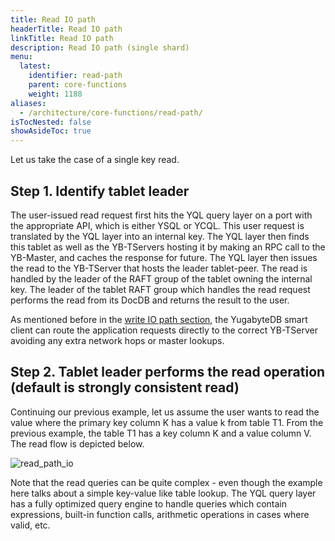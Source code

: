 ```yaml
---
title: Read IO path
headerTitle: Read IO path
linkTitle: Read IO path
description: Read IO path (single shard)
menu:
  latest:
    identifier: read-path
    parent: core-functions
    weight: 1188
aliases:
  - /architecture/core-functions/read-path/
isTocNested: false
showAsideToc: true
---
```


Let us take the case of a single key read.

## Step 1. Identify tablet leader

The user-issued read request first hits the YQL query layer on a port with the appropriate API, which is either YSQL or YCQL. This user request is translated by the YQL layer into an internal key. The
YQL layer then finds this tablet as well as the YB-TServers hosting it by making an RPC call to the
YB-Master, and caches the response for future. The YQL layer then issues the read to the YB-TServer
that hosts the leader tablet-peer. The read is handled by the leader of the RAFT group of the tablet
owning the internal key. The leader of the tablet RAFT group which handles the read request performs
the read from its DocDB and returns the result to the user.

As mentioned before in the [write IO path section](../write-path/#step-1-identify-tablet-leader), the YugabyteDB smart
client can route the application requests directly to the correct YB-TServer avoiding any extra
network hops or master lookups.

## Step 2. Tablet leader performs the read operation (default is strongly consistent read)

Continuing our previous example, let us assume the user wants to read the value where the primary
key column K has a value k from table T1. From the previous example, the table T1 has a key column K
and a value column V. The read flow is depicted below.

![read_path_io](/images/architecture/read_path_io.png)

Note that the read queries can be quite complex - even though the example here talks about a simple
key-value like table lookup. The YQL query layer has a fully optimized query engine to handle
queries which contain expressions, built-in function calls, arithmetic operations in cases where
valid, etc.
